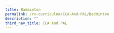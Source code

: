 ```yaml
---
title: Badminton
permalink: /rv-curriculum/CCA-And-PAL/Badminton
description: ""
third_nav_title: CCA And PAL
---
```

